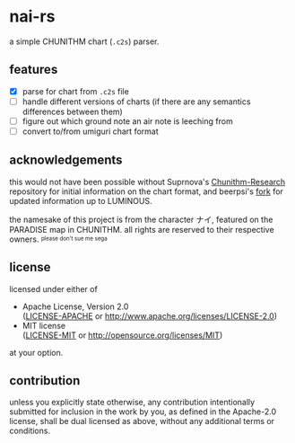 # nai-rs

a simple CHUNITHM chart (`.c2s`) parser.

## features

- [x] parse for chart from `.c2s` file
- [ ] handle different versions of charts (if there are any semantics differences between them)
- [ ] figure out which ground note an air note is leeching from
- [ ] convert to/from umiguri chart format

## acknowledgements

this would not have been possible without Suprnova's [Chunithm-Research](https://github.com/Suprnova/Chunithm-Research/) repository for initial information on the chart format, and beerpsi's [fork](https://github.com/beerpiss/Chunithm-Research) for updated information up to LUMINOUS.

the namesake of this project is from the character ナイ, featured on the PARADISE map in CHUNITHM. all rights are reserved to their respective owners. <sup><sub>please don't sue me sega</sub></sup>

## license

licensed under either of

-   Apache License, Version 2.0  
    ([LICENSE-APACHE](LICENSE-APACHE) or http://www.apache.org/licenses/LICENSE-2.0)
-   MIT license  
    ([LICENSE-MIT](LICENSE-MIT) or http://opensource.org/licenses/MIT)

at your option.

## contribution

unless you explicitly state otherwise, any contribution intentionally submitted for inclusion in the work by you, as defined in the Apache-2.0 license, shall be dual licensed as above, without any additional terms or conditions.
